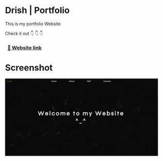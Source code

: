 # Drish | Portfolio

This is my portfolio Website

Check it out 👇
             👇
             👇

### &nbsp; [🔗 Website link](https://drish-xd.is-a.dev/)

# Screenshot 

![Screenshot](https://github.com/Drish-xD/Drish-xD.github.io/blob/main/Assets/Screenshot.png)
